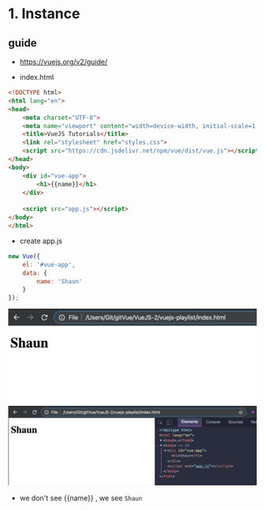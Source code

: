 # 1. Instance

## guide
- https://vuejs.org/v2/guide/

- index.html

```html
<!DOCTYPE html>
<html lang="en">
<head>
    <meta charset="UTF-8">
    <meta name="viewport" content="width=device-width, initial-scale=1.0">
    <title>VueJS Tutorials</title>
    <link rel="stylesheet" href="styles.css">
    <script src="https://cdn.jsdelivr.net/npm/vue/dist/vue.js"></script>
</head>
<body>
    <div id="vue-app">
        <h1>{{name}}</h1>
    </div>

    <script src="app.js"></script>
</body>
</html>
```

- create app.js

```js
new Vue({
    el: '#vue-app',
    data: {
        name: 'Shaun'
    }
});
```

![](img/2020-03-14-20-10-58.png)
![](img/2020-03-14-20-12-23.png)
- we don't see {{name}} ,   we see `Shaun`